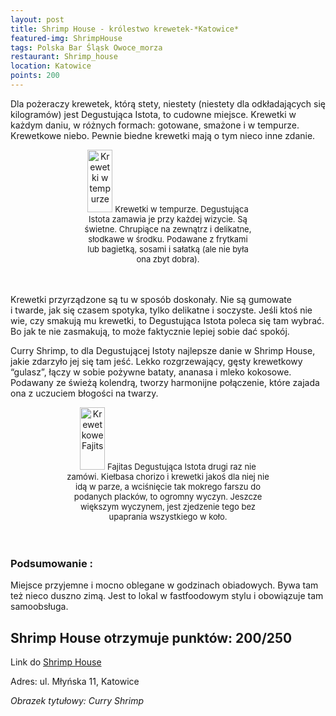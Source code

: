 ```yaml
---
layout: post
title: Shrimp House - królestwo krewetek-*Katowice*
featured-img: ShrimpHouse
tags: Polska Bar Śląsk Owoce_morza
restaurant: Shrimp_house
location: Katowice
points: 200
---
```



Dla pożeraczy krewetek, którą stety, niestety (niestety dla odkładających się kilogramów)
 jest Degustująca Istota, to cudowne miejsce.
Krewetki w każdym daniu, w&nbsp;różnych formach: gotowane, smażone i&nbsp;w&nbsp;tempurze.
 Krewetkowe niebo. Pewnie biedne krewetki mają o tym nieco inne zdanie.

<center><div style="width:55%"> <img src="{{site.img_url}}/assets/img/posts/tempura.jpg" alt="Krewetki w tempurze" height="100px" width="40px" />
    <font size="2">Krewetki w tempurze. Degustująca Istota zamawia je przy każdej wizycie.
     Są świetne. Chrupiące na zewnątrz i&nbsp;delikatne, słodkawe w środku.
     Podawane z&nbsp;frytkami lub bagietką, sosami i&nbsp;sałatką (ale nie była ona zbyt dobra).
    </font></div></center>
<br />&ensp;&ensp;&ensp;

Krewetki przyrządzone są tu w&nbsp;sposób doskonały. Nie są gumowate i&nbsp;twarde,
jak się czasem spotyka, tylko delikatne i&nbsp;soczyste. Jeśli ktoś nie wie, czy smakują mu krewetki, to
Degustująca Istota poleca się tam wybrać. Bo jak te nie zasmakują, to może faktycznie lepiej sobie dać spokój.


Curry Shrimp, to dla Degustującej Istoty najlepsze danie w Shrimp House,
 jakie zdarzyło jej się tam jeść. Lekko rozgrzewający, gęsty krewetkowy “gulasz”,
 łączy w sobie pożywne bataty, ananasa i&nbsp;mleko kokosowe. Podawany ze świeżą kolendrą,
  tworzy harmonijne połączenie, które zajada ona z&nbsp;uczuciem błogości na twarzy.

<center><div style="width:65%"> <img src="{{site.img_url}}/assets/img/posts/Fajitas.jpg" alt="Krewetkowe Fajits" height="100px" width="40px" />
    <font size="2">Fajitas Degustująca Istota drugi raz nie zamówi.
        Kiełbasa chorizo i&nbsp;krewetki jakoś dla niej nie idą w&nbsp;parze, a&nbsp;wciśnięcie tak mokrego
         farszu do podanych placków, to ogromny wyczyn.
         Jeszcze większym wyczynem, jest zjedzenie tego bez upaprania wszystkiego w&nbsp;koło.
    </font></div></center>
<br />&ensp;&ensp;&ensp;

### Podsumowanie :
Miejsce przyjemne i&nbsp;mocno oblegane w godzinach obiadowych.
 Bywa tam też nieco duszno zimą. Jest to lokal w&nbsp;fastfoodowym stylu i&nbsp;obowiązuje tam samoobsługa.

## Shrimp House otrzymuje punktów: **200/250**
Link do [Shrimp House]

Adres:
ul. Młyńska 11, Katowice

_Obrazek tytułowy: Curry Shrimp_

[Shrimp House]: https://shrimp-house.pl/